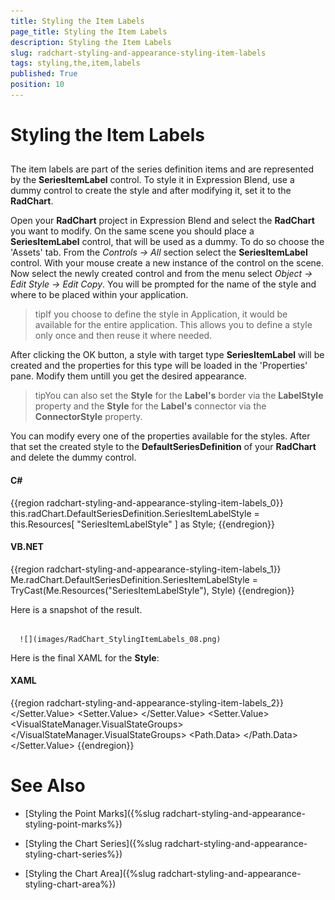 ```yaml
---
title: Styling the Item Labels
page_title: Styling the Item Labels
description: Styling the Item Labels
slug: radchart-styling-and-appearance-styling-item-labels
tags: styling,the,item,labels
published: True
position: 10
---
```


# Styling the Item Labels



## 

The item labels are part of the series definition items and are represented by the __SeriesItemLabel__ control. To style it in Expression Blend, use a dummy control to create the style and after modifying it, set it to the __RadChart__.

Open your __RadChart__ project in Expression Blend and select the __RadChart__ you want to modify. On the same scene you should place a __SeriesItemLabel__ control, that will be used as a dummy. To do so choose the 'Assets' tab. From the *Controls -> All* section select the __SeriesItemLabel__ control. With your mouse create a new instance of the control on the scene. Now select the newly created control and from the menu select *Object -> Edit Style -> Edit Copy*. You will be prompted for the name of the style and where to be placed within your application.

>tipIf you choose to define the style in Application, it would be available for the entire application. This allows you to define a style only once and then reuse it where needed.

After clicking the OK button, a style with target type __SeriesItemLabel__ will be created and the properties for this type will be loaded in the 'Properties' pane. Modify them untill you get the desired appearance.

>tipYou can also set the __Style__ for the __Label's__ border via the __LabelStyle__ property and the __Style__ for the __Label's__ connector via the __ConnectorStyle__ property.

You can modify every one of the properties available for the styles. After that set the created style to the __DefaultSeriesDefinition__ of your __RadChart__ and delete the dummy control.

#### __C#__

{{region radchart-styling-and-appearance-styling-item-labels_0}}
	this.radChart.DefaultSeriesDefinition.SeriesItemLabelStyle = this.Resources[ "SeriesItemLabelStyle" ] as Style;
	{{endregion}}



#### __VB.NET__

{{region radchart-styling-and-appearance-styling-item-labels_1}}
	Me.radChart.DefaultSeriesDefinition.SeriesItemLabelStyle = TryCast(Me.Resources("SeriesItemLabelStyle"), Style)
	{{endregion}}



Here is a snapshot of the result.




         
      ![](images/RadChart_StylingItemLabels_08.png)

Here is the final XAML for the __Style__:

#### __XAML__

{{region radchart-styling-and-appearance-styling-item-labels_2}}
	<Style x:Key="SeriesItemLabelStyle"
	        TargetType="telerik:SeriesItemLabel">
	    <Setter Property="HorizontalContentAlignment"
	            Value="Center" />
	    <Setter Property="Padding"
	            Value="2,0" />
	    <Setter Property="IsHitTestVisible"
	            Value="False" />
	    <Setter Property="Foreground"
	            Value="#FF535353" />
	    <Setter Property="Stroke"
	            Value="#FF535353" />
	    <Setter Property="FontWeight"
	            Value="Bold" />
	    <Setter Property="FontStyle"
	            Value="Italic" />
	    <Setter Property="FontFamily"
	            Value="Trebuchet MS" />
	    <Setter Property="FontSize"
	            Value="18.667" />
	    <Setter Property="LabelStyle">
	        <Setter.Value>
	            <Style TargetType="Border">
	                <Setter Property="BorderThickness"
	                        Value="3" />
	            </Style>
	        </Setter.Value>
	    </Setter>
	    <Setter Property="ContentTemplate">
	        <Setter.Value>
	            <DataTemplate>
	                <TextBlock TextAlignment="{Binding HorizontalContentAlignment, RelativeSource={RelativeSource TemplatedParent}}"
	                            Text="{Binding Content, RelativeSource={RelativeSource TemplatedParent}}" />
	            </DataTemplate>
	        </Setter.Value>
	    </Setter>
	    <Setter Property="Template">
	        <Setter.Value>
	            <ControlTemplate TargetType="telerik:SeriesItemLabel">
	                <Canvas x:Name="PART_MainContainer">
	                    <VisualStateManager.VisualStateGroups>
	                        <VisualStateGroup x:Name="HoverStates">
	                            <VisualState x:Name="Normal">
	                                <Storyboard>
	                                    <DoubleAnimation Duration="0.00:00:00.15"
	                                                        To="1.0"
	                                                        Storyboard.TargetProperty="Opacity"
	                                                        Storyboard.TargetName="PART_MainContainer" />
	                                </Storyboard>
	                            </VisualState>
	                            <VisualState x:Name="Hovered">
	                                <Storyboard>
	                                    <DoubleAnimation Duration="0.00:00:00.15"
	                                                        To="1.0"
	                                                        Storyboard.TargetProperty="Opacity"
	                                                        Storyboard.TargetName="PART_MainContainer" />
	                                </Storyboard>
	                            </VisualState>
	                            <VisualState x:Name="Hidden">
	                                <Storyboard>
	                                    <DoubleAnimation Duration="0.00:00:00.15"
	                                                        To="0.15"
	                                                        Storyboard.TargetProperty="Opacity"
	                                                        Storyboard.TargetName="PART_MainContainer" />
	                                </Storyboard>
	                            </VisualState>
	                        </VisualStateGroup>
	                    </VisualStateManager.VisualStateGroups>
	                    <Path Style="{TemplateBinding ConnectorStyle}"
	                            Stroke="{TemplateBinding Stroke}"
	                            StrokeThickness="{TemplateBinding StrokeThickness}"
	                            Visibility="{TemplateBinding ConnectorVisibility}">
	                        <Path.Data>
	                            <PathGeometry>
	                                <PathFigure x:Name="PART_Connector">
	                                    <PolyLineSegment />
	                                </PathFigure>
	                            </PathGeometry>
	                        </Path.Data>
	                    </Path>
	                    <Border x:Name="PART_TextContainer"
	                            BorderBrush="{TemplateBinding Stroke}"
	                            Background="{TemplateBinding Fill}"
	                            Style="{TemplateBinding LabelStyle}">
	                        <ContentPresenter Margin="{TemplateBinding Padding}" />
	                    </Border>
	                </Canvas>
	            </ControlTemplate>
	        </Setter.Value>
	    </Setter>
	</Style>
	{{endregion}}



# See Also

 * [Styling the Point Marks]({%slug radchart-styling-and-appearance-styling-point-marks%})

 * [Styling the Chart Series]({%slug radchart-styling-and-appearance-styling-chart-series%})

 * [Styling the Chart Area]({%slug radchart-styling-and-appearance-styling-chart-area%})
